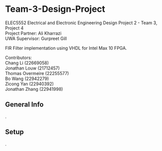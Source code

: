 # Team-3-Design-Project
ELEC5552 Electrical and Electronic Engineering Design Project 2 - Team 3, Project 4\
Project Partner: Ali Kharrazi \
UWA Supervisor: Gurpreet Gill 

FIR Filter implementation using VHDL for Intel Max 10 FPGA.

Contributors:\
Chang Li (22669058)\
Jonathan Louw (21712457)\
Thomas Overmeire (22255577)\
Bo Wang (22942279)\
Zicong Yan (22940392)\
Jonathan Zhang (22941998)

## General Info
.

## Setup
.
